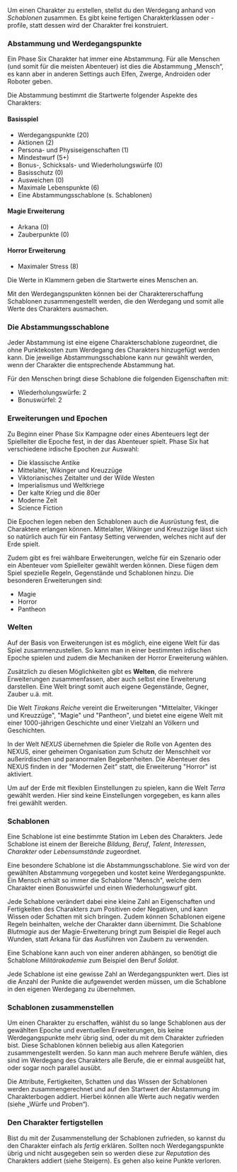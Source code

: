 Um einen Charakter zu erstellen, stellst du den Werdegang anhand von *Schablonen* zusammen. Es gibt keine fertigen Charakterklassen oder -profile, statt dessen wird der Charakter frei konstruiert.

### Abstammung und Werdegangspunkte

Ein Phase Six Charakter hat immer eine Abstammung. Für alle Menschen (und somit für die meisten Abenteuer) ist dies die Abstammung „Mensch“, es kann aber in anderen Settings auch Elfen, Zwerge, Androiden oder Roboter geben. 

Die Abstammung bestimmt die Startwerte folgender Aspekte des Charakters:

#### Basisspiel

* Werdegangspunkte (20)
* Aktionen (2)
* Persona- und Physiseigenschaften (1)
* Mindestwurf (5+)
* Bonus-, Schicksals- und Wiederholungswürfe (0)
* Basisschutz (0)
* Ausweichen (0)
* Maximale Lebenspunkte (6)
* Eine Abstammungsschablone (s. Schablonen)

#### Magie Erweiterung

* Arkana (0)
* Zauberpunkte (0)

#### Horror Erweiterung

* Maximaler Stress (8)

Die Werte in Klammern geben die Startwerte eines Menschen an.

Mit den Werdegangspunkten können bei der Charaktererschaffung Schablonen zusammengestellt werden, die den Werdegang und somit alle Werte des Charakters ausmachen.

### Die Abstammungsschablone

Jeder Abstammung ist eine eigene Charakterschablone zugeordnet, die ohne Punktekosten zum Werdegang des Charakters hinzugefügt werden kann. Die jeweilige Abstammungsschablone kann nur gewählt werden, wenn der Charakter die entsprechende Abstammung hat.

Für den Menschen bringt diese Schablone die folgenden Eigenschaften mit:

* Wiederholungswürfe: 2
* Bonuswürfel: 2

### Erweiterungen und Epochen

Zu Beginn einer Phase Six Kampagne oder eines Abenteuers legt der Spielleiter die Epoche fest, in der das Abenteuer spielt. Phase Six hat verschiedene irdische Epochen zur Auswahl:

* Die klassische Antike
* Mittelalter, Wikinger und Kreuzzüge
* Viktorianisches Zeitalter und der Wilde Westen
* Imperialismus und Weltkriege
* Der kalte Krieg und die 80er
* Moderne Zeit
* Science Fiction

Die Epochen legen neben den Schablonen auch die Ausrüstung fest, die Charaktere erlangen können. Mittelalter, Wikinger und Kreuzzüge lässt sich so natürlich auch für ein Fantasy Setting verwenden, welches nicht auf der Erde spielt.

Zudem gibt es frei wählbare Erweiterungen, welche für ein Szenario oder ein Abenteuer vom Spielleiter gewählt werden können. Diese fügen dem Spiel spezielle Regeln, Gegenstände und Schablonen hinzu. Die besonderen Erweiterungen sind:

* Magie
* Horror
* Pantheon

### Welten

Auf der Basis von Erweiterungen ist es möglich, eine eigene Welt für das Spiel zusammenzustellen. So kann man in einer bestimmten irdischen Epoche spielen und zudem die Mechaniken der Horror Erweiterung wählen. 

Zusätzlich zu diesen Möglichkeiten gibt es **Welten**, die mehrere Erweiterungen zusammenfassen, aber auch selbst eine Erweiterung darstellen. Eine Welt bringt somit auch eigene Gegenstände, Gegner, Zauber u.ä. mit.

Die Welt *Tirakans Reiche* vereint die Erweiterungen "Mittelalter, Vikinger und Kreuzzüge", "Magie" und "Pantheon", und bietet eine eigene Welt mit einer 1000-jährigen Geschichte und einer Vielzahl an Völkern und Geschichten.

In der Welt *NEXUS* übernehmen die Spieler die Rolle von Agenten des NEXUS, einer geheimen Organisation zum Schutz der Menschheit vor außerirdischen und paranormalen Begebenheiten. Die Abenteuer des NEXUS finden in der "Modernen Zeit" statt, die Erweiterung "Horror" ist aktiviert.

Um auf der Erde mit flexiblen Einstellungen zu spielen, kann die Welt *Terra* gewählt werden. Hier sind keine Einstellungen vorgegeben, es kann alles frei gewählt werden.

### Schablonen

Eine Schablone ist eine bestimmte Station im Leben des Charakters. Jede Schablone ist einem der Bereiche *Bildung*, *Beruf*, *Talent*, *Interessen*, *Charakter* oder *Lebensumstände* zugeordnet. 

Eine besondere Schablone ist die Abstammungsschablone. Sie wird von der gewählten Abstammung vorgegeben und kostet keine Werdegangspunkte. Ein Mensch erhält so immer die Schablone "Mensch", welche dem Charakter einen Bonuswürfel und einen Wiederholungswurf gibt.

Jede Schablone verändert dabei eine kleine Zahl an Eigenschaften und Fertigkeiten des Charakters zum Positiven oder Negativen, und kann Wissen oder Schatten mit sich bringen. Zudem können Schablonen eigene Regeln beinhalten, welche der Charakter dann übernimmt. Die Schablone *Blutmagie* aus der Magie-Erweiterung bringt zum Beispiel die Regel auch Wunden, statt Arkana für das Ausführen von Zaubern zu verwenden. 

Eine Schablone kann auch von einer anderen abhängen, so benötigt die Schablone *Militärakademie* zum Beispiel den Beruf *Soldat*.

Jede Schablone ist eine gewisse Zahl an Werdegangspunkten wert. Dies ist die Anzahl der Punkte die aufgewendet werden müssen, um die Schablone in den eigenen Werdegang zu übernehmen. 

### Schablonen zusammenstellen

Um einen Charakter zu erschaffen, wählst du so lange Schablonen aus der gewählten Epoche und eventuellen Erweiterungen, bis keine Werdegangspunkte mehr übrig sind, oder du mit dem Charakter zufrieden bist. Diese Schablonen können beliebig aus allen Kategorien zusammengestellt werden. So kann man auch mehrere Berufe wählen, dies sind im Werdegang des Charakters alle Berufe, die er einmal ausgeübt hat, oder sogar noch parallel ausübt. 

Die Attribute, Fertigkeiten, Schatten und das Wissen der Schablonen werden zusammengerechnet und auf den Startwert der Abstammung im Charakterbogen addiert. Hierbei können alle Werte auch negativ werden (siehe „Würfe und Proben“).

### Den Charakter fertigstellen

Bist du mit der Zusammenstellung der Schablonen zufrieden, so kannst du den Charakter einfach als *fertig* erklären. Sollten noch Werdegangspunkte übrig und nicht ausgegeben sein so werden diese zur *Reputation* des Charakters addiert (siehe Steigern). Es gehen also keine Punkte verloren.
